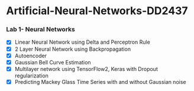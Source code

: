 # Artificial-Neural-Networks-DD2437

### Lab 1- Neural Networks
- [x] Linear Neural Network using Delta and Perceptron Rule
- [x] 2 Layer Neural Network using Backpropagation
- [x] Autoencoder
- [x] Gaussian Bell Curve Estimation
- [x] Multilayer network using TensorFlow2, Keras with Dropout regularization
- [x] Predicting Mackey Glass Time Series with and without Gaussian noise
